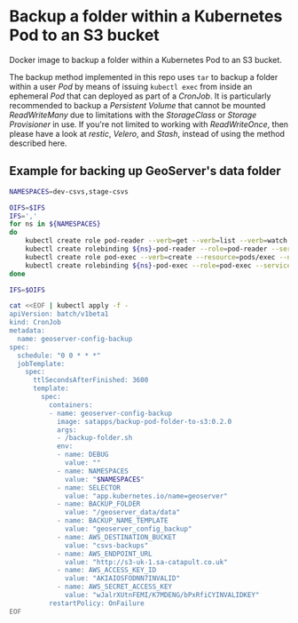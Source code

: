 # Backup a folder within a Kubernetes Pod to an S3 bucket

Docker image to backup a folder within a Kubernetes Pod to an S3 bucket.

The backup method implemented in this repo uses `tar` to backup a folder within a user *Pod* by means of issuing `kubectl exec` from inside an ephemeral *Pod* that can deployed as part of a *CronJob*. It is particularly recommended to backup a *Persistent Volume* that cannot be mounted *ReadWriteMany* due to limitations with the *StorageClass* or *Storage Provisioner* in use.
If you're not limited to working with *ReadWriteOnce*, then please have a look at *restic*, *Velero*, and *Stash*, instead of using the method described here.

## Example for backing up GeoServer's data folder

```bash
NAMESPACES=dev-csvs,stage-csvs

OIFS=$IFS
IFS=','
for ns in ${NAMESPACES}
do
    kubectl create role pod-reader --verb=get --verb=list --verb=watch --resource=pods --namespace=${ns}
    kubectl create rolebinding ${ns}-pod-reader --role=pod-reader --serviceaccount=default:default --namespace=${ns}
    kubectl create role pod-exec --verb=create --resource=pods/exec --namespace=${ns}
    kubectl create rolebinding ${ns}-pod-exec --role=pod-exec --serviceaccount=default:default --namespace=${ns}
done

IFS=$OIFS
```

```bash
cat <<EOF | kubectl apply -f -
apiVersion: batch/v1beta1
kind: CronJob
metadata:
  name: geoserver-config-backup
spec:
  schedule: "0 0 * * *"
  jobTemplate:
    spec:
      ttlSecondsAfterFinished: 3600
      template:
        spec:
          containers:
          - name: geoserver-config-backup
            image: satapps/backup-pod-folder-to-s3:0.2.0
            args:
            - /backup-folder.sh
            env:
            - name: DEBUG
              value: ""
            - name: NAMESPACES
              value: "$NAMESPACES"
            - name: SELECTOR
              value: "app.kubernetes.io/name=geoserver"
            - name: BACKUP_FOLDER
              value: "/geoserver_data/data"
            - name: BACKUP_NAME_TEMPLATE
              value: "geoserver_config_backup"
            - name: AWS_DESTINATION_BUCKET
              value: "csvs-backups"
            - name: AWS_ENDPOINT_URL
              value: "http://s3-uk-1.sa-catapult.co.uk"
            - name: AWS_ACCESS_KEY_ID
              value: "AKIAIOSFODNN7INVALID"
            - name: AWS_SECRET_ACCESS_KEY
              value: "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"
          restartPolicy: OnFailure
EOF
```
